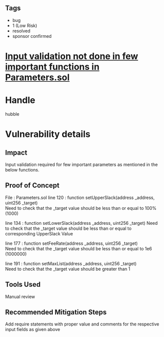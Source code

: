 ## Tags

- bug
- 1 (Low Risk)
- resolved
- sponsor confirmed

# [Input validation not done in few important functions in Parameters.sol](https://github.com/code-423n4/2022-01-insure-findings/issues/243) 

# Handle

hubble


# Vulnerability details


## Impact
Input validation required for few important parameters as mentioned in the below functions.

## Proof of Concept
File : Parameters.sol
   line 120 :     function setUpperSlack(address _address, uint256 _target)  
        Need to check that the _target value should be less than or equal to 100% (1000)

   line 134 :     function setLowerSlack(address _address, uint256 _target) 
        Need to check that the _target value should be less than or equal to corresponding UpperSlack Value

   line 177 :     function setFeeRate(address _address, uint256 _target)  
        Need to check that the _target value should be less than or equal to 1e6 (1000000)

   line 191 :     function setMaxList(address _address, uint256 _target)  
        Need to check that the _target value should be greater than 1

## Tools Used
Manual review

## Recommended Mitigation Steps
Add require statements with proper value and comments for the respective input fields as given above


